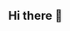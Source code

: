 ## Hi there 👋

<!--
**amandilha/amandilha** is a ✨ _special_ ✨ repository because its `README.md` (this file) appears on your GitHub profile.

Here are some ideas to get you started:

Meu nome é Amanda cristina

Estou estudando na aula de pensamento compotasional
Estou me desenvolvendo na linguagem JavaScript
Utilizo esse espaço para minha organização e compartilhamento dos meu projetos desenvolvidos
